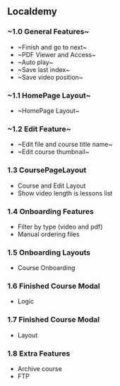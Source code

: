 ## Localdemy

### ~1.0 General Features~

- ~Finish and go to next~
- ~PDF Viewer and Access~
- ~Auto play~
- ~Save last index~
- ~Save video position~

### ~1.1 HomePage Layout~

- ~HomePage Layout~

### ~1.2 Edit Feature~

- ~Edit file and course title name~
- ~Edit course thumbnail~

### 1.3 CoursePageLayout

- Course and Edit Layout
- Show video length is lessons list

### 1.4 Onboarding Features

- Filter by type (video and pdf)
- Manual ordering files

### 1.5 Onboarding Layouts

- Course Onboarding

### 1.6 Finished Course Modal

- Logic

### 1.7 Finished Course Modal

- Layout

### 1.8 Extra Features

- Archive course
- FTP
